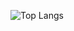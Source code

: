![Top Langs](https://github-readme-stats.vercel.app/api/top-langs/?username=pappouth&layout=compact&langs_count=20&card_width=800)
